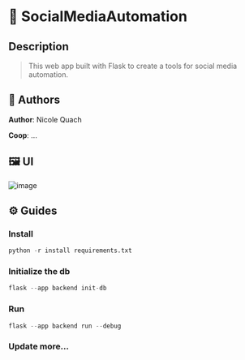 # 📒 SocialMediaAutomation

## Description
> This web app built with Flask to create a tools for social media automation.


## 🧐 Authors
**Author**: Nicole Quach

**Coop**: ...


## 🖼️ UI
![image]()


## ⚙️ Guides
### Install
```python
python -r install requirements.txt
```

### Initialize the db
```python
flask --app backend init-db
```

### Run
```python
flask --app backend run --debug
```

### Update more...
